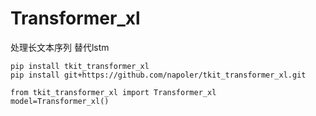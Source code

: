 # Transformer_xl
处理长文本序列
替代lstm


```
pip install tkit_transformer_xl
pip install git+https://github.com/napoler/tkit_transformer_xl.git

```


```
from tkit_transformer_xl import Transformer_xl
model=Transformer_xl()

```

